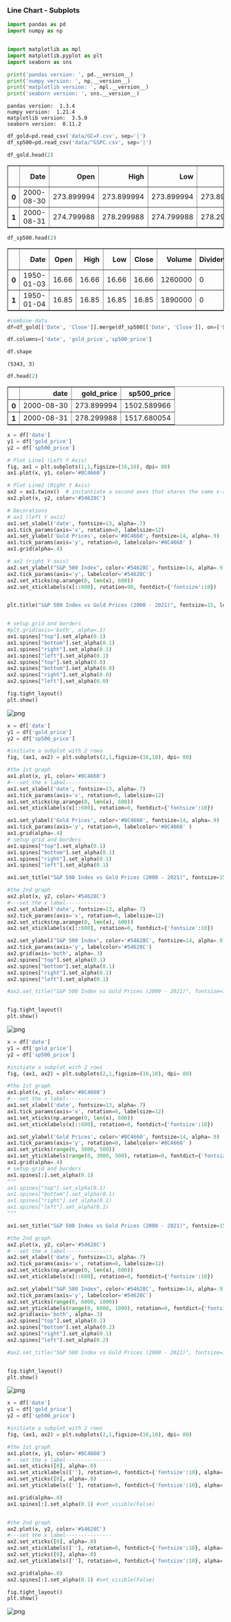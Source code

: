 ### Line Chart - Subplots


```python
import pandas as pd
import numpy as np


import matplotlib as mpl
import matplotlib.pyplot as plt
import seaborn as sns
```


```python
print('pandas version: ', pd.__version__)
print('numpy version: ', np.__version__)
print('matplotlib version: ', mpl.__version__)
print('seaborn version: ', sns.__version__)
```

    pandas version:  1.3.4
    numpy version:  1.21.4
    matplotlib version:  3.5.0
    seaborn version:  0.11.2
    


```python
df_gold=pd.read_csv('data/GC=F.csv', sep='|')
df_sp500=pd.read_csv('data/^GSPC.csv', sep='|')
```


```python
df_gold.head(2)
```




<div>
<style scoped>
    .dataframe tbody tr th:only-of-type {
        vertical-align: middle;
    }

    .dataframe tbody tr th {
        vertical-align: top;
    }

    .dataframe thead th {
        text-align: right;
    }
</style>
<table border="1" class="dataframe">
  <thead>
    <tr style="text-align: right;">
      <th></th>
      <th>Date</th>
      <th>Open</th>
      <th>High</th>
      <th>Low</th>
      <th>Close</th>
      <th>Volume</th>
      <th>Dividends</th>
      <th>Stock Splits</th>
    </tr>
  </thead>
  <tbody>
    <tr>
      <th>0</th>
      <td>2000-08-30</td>
      <td>273.899994</td>
      <td>273.899994</td>
      <td>273.899994</td>
      <td>273.899994</td>
      <td>0</td>
      <td>0</td>
      <td>0</td>
    </tr>
    <tr>
      <th>1</th>
      <td>2000-08-31</td>
      <td>274.799988</td>
      <td>278.299988</td>
      <td>274.799988</td>
      <td>278.299988</td>
      <td>0</td>
      <td>0</td>
      <td>0</td>
    </tr>
  </tbody>
</table>
</div>




```python
df_sp500.head(2)
```




<div>
<style scoped>
    .dataframe tbody tr th:only-of-type {
        vertical-align: middle;
    }

    .dataframe tbody tr th {
        vertical-align: top;
    }

    .dataframe thead th {
        text-align: right;
    }
</style>
<table border="1" class="dataframe">
  <thead>
    <tr style="text-align: right;">
      <th></th>
      <th>Date</th>
      <th>Open</th>
      <th>High</th>
      <th>Low</th>
      <th>Close</th>
      <th>Volume</th>
      <th>Dividends</th>
      <th>Stock Splits</th>
    </tr>
  </thead>
  <tbody>
    <tr>
      <th>0</th>
      <td>1950-01-03</td>
      <td>16.66</td>
      <td>16.66</td>
      <td>16.66</td>
      <td>16.66</td>
      <td>1260000</td>
      <td>0</td>
      <td>0</td>
    </tr>
    <tr>
      <th>1</th>
      <td>1950-01-04</td>
      <td>16.85</td>
      <td>16.85</td>
      <td>16.85</td>
      <td>16.85</td>
      <td>1890000</td>
      <td>0</td>
      <td>0</td>
    </tr>
  </tbody>
</table>
</div>




```python
#combine data
df=df_gold[['Date', 'Close']].merge(df_sp500[['Date', 'Close']], on=['Date'], how='inner')
```


```python
df.columns=['date', 'gold_price','sp500_price']
```


```python
df.shape
```




    (5343, 3)




```python
df.head(2)
```




<div>
<style scoped>
    .dataframe tbody tr th:only-of-type {
        vertical-align: middle;
    }

    .dataframe tbody tr th {
        vertical-align: top;
    }

    .dataframe thead th {
        text-align: right;
    }
</style>
<table border="1" class="dataframe">
  <thead>
    <tr style="text-align: right;">
      <th></th>
      <th>date</th>
      <th>gold_price</th>
      <th>sp500_price</th>
    </tr>
  </thead>
  <tbody>
    <tr>
      <th>0</th>
      <td>2000-08-30</td>
      <td>273.899994</td>
      <td>1502.589966</td>
    </tr>
    <tr>
      <th>1</th>
      <td>2000-08-31</td>
      <td>278.299988</td>
      <td>1517.680054</td>
    </tr>
  </tbody>
</table>
</div>




```python
x = df['date']
y1 = df['gold_price']
y2 = df['sp500_price']

# Plot Line1 (Left Y Axis)
fig, ax1 = plt.subplots(1,1,figsize=(16,10), dpi= 80)
ax1.plot(x, y1, color='#8C4660')

# Plot Line2 (Right Y Axis)
ax2 = ax1.twinx()  # instantiate a second axes that shares the same x-axis
ax2.plot(x, y2, color='#54628C')

# Decorations
# ax1 (left Y axis)
ax1.set_xlabel('date', fontsize=13, alpha=.7)
ax1.tick_params(axis='x', rotation=0, labelsize=12)
ax1.set_ylabel('Gold Prices', color='#8C4660', fontsize=14, alpha=.9)
ax1.tick_params(axis='y', rotation=0, labelcolor='#8C4660' )
ax1.grid(alpha=.4)

# ax2 (right Y axis)
ax2.set_ylabel("S&P 500 Index", color='#54628C', fontsize=14, alpha=.9)
ax2.tick_params(axis='y', labelcolor='#54628C')
ax2.set_xticks(np.arange(0, len(x), 600))
ax2.set_xticklabels(x[::600], rotation=90, fontdict={'fontsize':10})


plt.title("S&P 500 Index vs Gold Prices (2000 - 2021)", fontsize=15, loc='left', y=1.03, x=-0.05)


# setup grid and borders
#plt.grid(axis='both', alpha=.3)
ax1.spines["top"].set_alpha(0.1)    
ax1.spines["bottom"].set_alpha(0.1)
ax1.spines["right"].set_alpha(0.1)    
ax1.spines["left"].set_alpha(0.1)   
ax2.spines["top"].set_alpha(0.0)    
ax2.spines["bottom"].set_alpha(0.0)
ax2.spines["right"].set_alpha(0.0)    
ax2.spines["left"].set_alpha(0.0)   

fig.tight_layout()
plt.show()
```


    
![png](output_10_0.png)
    



```python
x = df['date']
y1 = df['gold_price']
y2 = df['sp500_price']

#initiate a subplot with 2 rows
fig, (ax1, ax2) = plt.subplots(2,1,figsize=(16,10), dpi= 80)

#the 1st graph
ax1.plot(x, y1, color='#8C4660')
#---set the x label---------------
ax1.set_xlabel('date', fontsize=13, alpha=.7)
ax1.tick_params(axis='x', rotation=0, labelsize=12)
ax1.set_xticks(np.arange(0, len(x), 600))
ax1.set_xticklabels(x[::600], rotation=0, fontdict={'fontsize':10})

ax1.set_ylabel('Gold Prices', color='#8C4660', fontsize=14, alpha=.9)
ax1.tick_params(axis='y', rotation=0, labelcolor='#8C4660' )
ax1.grid(alpha=.4)
# setup grid and borders
ax1.spines["top"].set_alpha(0.1)    
ax1.spines["bottom"].set_alpha(0.1)
ax1.spines["right"].set_alpha(0.1)    
ax1.spines["left"].set_alpha(0.1)   

ax1.set_title("S&P 500 Index vs Gold Prices (2000 - 2021)", fontsize=15, loc='left', y=1.03, x=-0.05)

#the 2nd graph
ax2.plot(x, y2, color='#54628C')
#---set the x label---------------
ax2.set_xlabel('date', fontsize=13, alpha=.7)
ax2.tick_params(axis='x', rotation=0, labelsize=12)
ax2.set_xticks(np.arange(0, len(x), 600))
ax2.set_xticklabels(x[::600], rotation=0, fontdict={'fontsize':10})

ax2.set_ylabel("S&P 500 Index", color='#54628C', fontsize=14, alpha=.9)
ax2.tick_params(axis='y', labelcolor='#54628C')
ax2.grid(axis='both', alpha=.3) 
ax2.spines["top"].set_alpha(0.1)    
ax2.spines["bottom"].set_alpha(0.1)
ax2.spines["right"].set_alpha(0.1)    
ax2.spines["left"].set_alpha(0.1)   

#ax2.set_title("S&P 500 Index vs Gold Prices (2000 - 2021)", fontsize=15, loc='left', y=1.03, x=-0.05)


fig.tight_layout()
plt.show()
```


    
![png](output_11_0.png)
    



```python
x = df['date']
y1 = df['gold_price']
y2 = df['sp500_price']

#initiate a subplot with 2 rows
fig, (ax1, ax2) = plt.subplots(2,1,figsize=(16,10), dpi= 80)

#the 1st graph
ax1.plot(x, y1, color='#8C4660')
#---set the x label---------------
ax1.set_xlabel('date', fontsize=13, alpha=.7)
ax1.tick_params(axis='x', rotation=0, labelsize=12)
ax1.set_xticks(np.arange(0, len(x), 600))
ax1.set_xticklabels(x[::600], rotation=0, fontdict={'fontsize':10})

ax1.set_ylabel('Gold Prices', color='#8C4660', fontsize=14, alpha=.9)
ax1.tick_params(axis='y', rotation=0, labelcolor='#8C4660' )
ax1.set_yticks(range(0, 3000, 500))
ax1.set_yticklabels(range(0, 3000, 500), rotation=0, fontdict={'fontsize':10})
ax1.grid(alpha=.4)
# setup grid and borders
ax1.spines[:].set_alpha(0.1)
"""
ax1.spines["top"].set_alpha(0.1)    
ax1.spines["bottom"].set_alpha(0.1)
ax1.spines["right"].set_alpha(0.1)    
ax1.spines["left"].set_alpha(0.1)  
"""

ax1.set_title("S&P 500 Index vs Gold Prices (2000 - 2021)", fontsize=15, loc='left', y=1.03, x=-0.05)

#the 2nd graph
ax2.plot(x, y2, color='#54628C')
#---set the x label---------------
ax2.set_xlabel('date', fontsize=13, alpha=.7)
ax2.tick_params(axis='x', rotation=0, labelsize=12)
ax2.set_xticks(np.arange(0, len(x), 600))
ax2.set_xticklabels(x[::600], rotation=0, fontdict={'fontsize':10})

ax2.set_ylabel("S&P 500 Index", color='#54628C', fontsize=14, alpha=.9)
ax2.tick_params(axis='y', labelcolor='#54628C')
ax2.set_yticks(range(0, 6000, 1000))
ax2.set_yticklabels(range(0, 6000, 1000), rotation=0, fontdict={'fontsize':10})
ax2.grid(axis='both', alpha=.3) 
ax2.spines["top"].set_alpha(0.1)    
ax2.spines["bottom"].set_alpha(0.2)
ax2.spines["right"].set_alpha(0.1)    
ax2.spines["left"].set_alpha(0.2)   

#ax2.set_title("S&P 500 Index vs Gold Prices (2000 - 2021)", fontsize=15, loc='left', y=1.03, x=-0.05)


fig.tight_layout()
plt.show()
```


    
![png](output_12_0.png)
    



```python
x = df['date']
y1 = df['gold_price']
y2 = df['sp500_price']

#initiate a subplot with 2 rows
fig, (ax1, ax2) = plt.subplots(2,1,figsize=(16,10), dpi= 80)

#the 1st graph
ax1.plot(x, y1, color='#8C4660')
#---set the x label---------------
ax1.set_xticks([0], alpha=.0)
ax1.set_xticklabels([''], rotation=0, fontdict={'fontsize':10}, alpha=.0)
ax1.set_yticks([0], alpha=.0)
ax1.set_yticklabels([''], rotation=0, fontdict={'fontsize':10}, alpha=.0)

ax1.grid(alpha=.0)
ax1.spines[:].set_alpha(0.1) #set_visible(False)  


#the 2nd graph
ax2.plot(x, y2, color='#54628C')
#---set the x label---------------
ax2.set_xticks([0], alpha=.0)
ax2.set_xticklabels([''], rotation=0, fontdict={'fontsize':10}, alpha=.0)
ax2.set_yticks([0], alpha=.0)
ax2.set_yticklabels([''], rotation=0, fontdict={'fontsize':10}, alpha=.0)

ax2.grid(alpha=.0)
ax2.spines[:].set_alpha(0.1) #set_visible(False) 

fig.tight_layout()
plt.show()
```


    
![png](output_13_0.png)
    

